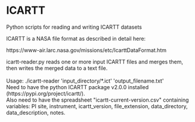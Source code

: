 # ICARTT
Python scripts for reading and writing ICARTT datasets

ICARTT is a NASA file format as described in detail here:
<link> https://www-air.larc.nasa.gov/missions/etc/IcarttDataFormat.htm </link>


<p>
</p>

<p>
icartt-reader.py reads one or more input ICARTT files and merges them, then writes the merged data to a text file.
<br>
<br>
Usage: ./icartt-reader 'input_directory/*.ict' 'output_filename.txt'
<br>
Need to have the python ICARTT package v2.0.0 installed (https://pypi.org/project/icartt/).
<br>
Also need to have the spreadsheet "icartt-current-version.csv" containing variables: PI	site, instrument, icartt_version, file_extension, data_directory, data_description, notes.
</p>
